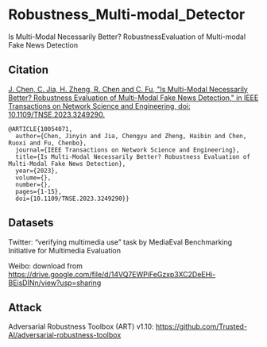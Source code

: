 # Robustness_Multi-modal_Detector
Is Multi-Modal Necessarily Better? RobustnessEvaluation of Multi-modal Fake News Detection

## Citation
[J. Chen, C. Jia, H. Zheng, R. Chen and C. Fu, "Is Multi-Modal Necessarily Better? Robustness Evaluation of Multi-Modal Fake News Detection," in IEEE Transactions on Network Science and Engineering, doi: 10.1109/TNSE.2023.3249290.](https://ieeexplore.ieee.org/abstract/document/10054071)

    @ARTICLE{10054071,
      author={Chen, Jinyin and Jia, Chengyu and Zheng, Haibin and Chen, Ruoxi and Fu, Chenbo},
      journal={IEEE Transactions on Network Science and Engineering}, 
      title={Is Multi-Modal Necessarily Better? Robustness Evaluation of Multi-Modal Fake News Detection}, 
      year={2023},
      volume={},
      number={},
      pages={1-15},
      doi={10.1109/TNSE.2023.3249290}}

## Datasets
Twitter: “verifying multimedia use” task by MediaEval Benchmarking Initiative for Multimedia Evaluation

Weibo: download from https://drive.google.com/file/d/14VQ7EWPiFeGzxp3XC2DeEHi-BEisDINn/view?usp=sharing

## Attack
Adversarial Robustness Toolbox (ART) v1.10: https://github.com/Trusted-AI/adversarial-robustness-toolbox
